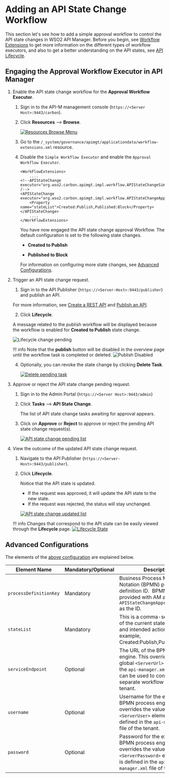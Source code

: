 # Adding an API State Change Workflow

This section let's see how to add a simple approval workflow to control the API state changes in WSO2 API Manager. Before you begin, see [Workflow Extensions]({{base_path}}/develop/extending-api-manager/extending-workflows/invoking-the-api-manager-from-the-bpel-engine/) to get more information on the different types of workflow executors, and also to get a better understanding on the API states, see [API Lifecycle]({{base_path}}/getting-started/key-concepts#api-lifecycle).

## Engaging the Approval Workflow Executor in API Manager

1. Enable the API state change workflow for the **Approval Workflow Executor**.

     1. Sign in to the API-M management console (`https://<Server Host>:9443/carbon`).

     2. Click **Resources** --> **Browse**.
     
         [![Resources Browse Menu]({{base_path}}/assets/img/learn/wf-extensions-browse.png)]({{base_path}}/assets/img/learn/wf-extensions-browse.png)

     3. Go to the `/_system/governance/apimgt/applicationdata/workflow-extensions.xml` resource.
     
     4. Disable the `Simple Workflow Executor` and enable the `Approval Workflow Executor`.

        <a name="config"></a>
        ```
        <WorkFlowExtensions>
            ....
        <!--APIStateChange executor="org.wso2.carbon.apimgt.impl.workflow.APIStateChangeSimpleWorkflowExecutor" /-->
        <APIStateChange executor="org.wso2.carbon.apimgt.impl.workflow.APIStateChangeApprovalWorkflowExecutor">
            <Property name="stateList">Created:Publish,Published:Block</Property>
        </APIStateChange>
            ....
        </WorkFlowExtensions>
        ```

         You have now engaged the API state change approval Workflow. The default configuration is set to the following state changes.

        - **Created to Publish**

        - **Published to Block**
         
         For information on configuring more state changes, see [Advanced Configurations](#advanced-configurations).

2.  Trigger an API state change request.

     1. Sign in to the API Publisher (`https://<Server-Host>:9443/publisher`) and publish an API. 

     For more information, see [Create a REST API]({{base_path}}/learn/design-api/create-api/create-a-rest-api/) and [Publish an API]({{base_path}}/learn/design-api/publish-api/publish-an-api/).

     2. Click **Lifecycle**.

     A message related to the publish workflow will be displayed because the workflow is enabled for **Created to Publish** state change. 
     
     ![Lifecycle change pending]({{base_path}}/assets/img/learn/api-state-change-workflow-pending.png)

    !!! info
        Note that the **publish** button will be disabled in the overview page until the workflow task is completed or deleted. 
        ![Publish Disabled]({{base_path}}/assets/img/learn/api-state-change-publish-pending.png)

     4. Optionally, you can revoke the state change by clicking **Delete Task**.

         [![Delete pending task]({{base_path}}/assets/img/learn/delete-api-state-change-request.png)]({{base_path}}/assets/img/learn/delete-api-state-change-request.png)

3. Approve or reject the API state change pending request.

     1. Sign in to the Admin Portal (`https://<Server Host>:9443/admin`) 

     2. Click **Tasks** --> **API State Change**.
         
         The list of API state change tasks awaiting for approval appears. 
         
     3. Click on **Approve** or **Reject** to approve or reject the pending API state change request(s).

         [![API state change pending list]({{base_path}}/assets/img/learn/api-state-change-pending-list.png)]({{base_path}}/assets/img/learn/api-state-change-pending-list.png)

4. View the outcome of the updated API state change request.

     1. Navigate to the API Publisher (`https://<Server-Host>:9443/publisher`).
     
     2. Click **Lifecycle**.

         Notice that the API state is updated.
         
         - If the request was approved, it will update the API state to the new state.
         - If the request was rejected, the status will stay unchanged.

         [![API state change updated list]({{base_path}}/assets/img/learn/api-state-change-updated-status.png)]({{base_path}}/assets/img/learn/api-state-change-updated-status.png)

    !!! info
        Changes that correspond to the API state can be easily viewed through the **Lifecycle** page.
        [![Lifecycle State]({{base_path}}/assets/img/learn/api-lifecycle-state.png)]({{base_path}}/assets/img/learn/api-lifecycle-state.png)

## Advanced Configurations

The elements of the <a href="#config">above configuration</a> are explained below.

| **Element Name**               | **Mandatory/Optional** | **Description**                                                                                                                                                                                         |
|----------------------------|--------------------|-----------------------------------------------------------------------------------------------------------------------------------------------------------------------------------------------------|
| `processDefinitionKey`     | Mandatory          | Business Process Modeling Notation (BPMN) process definition ID.  BPMN process provided with AM as default has `APIStateChangeApprovalProcess` as the ID.                                                                                 |
| `stateList`                | Mandatory          | This is a comma-separated list of the current state and intended action. For example, Created:Publish,Published:Block                                                                               |
| `serviceEndpoint`          | Optional           | The URL of the BPMN process engine. This overrides the global `<ServerUrl>` value from the `api-manager.xml` file. This can be used to connect a separate workflow engine for a tenant.             |
| `username`                 | Optional           | Username for the external BPMN process engine. This overrides the value of the `<ServerUser>` element that is defined in the `api-manager.xml` file of the tenant.                                                                  |
| `password`                 | Optional           | Password for the external BPMN process engine. This overrides the value of the `<ServerPassword>` element that is defined in the `api-manager.xml` file of the tenant.                                                              |
